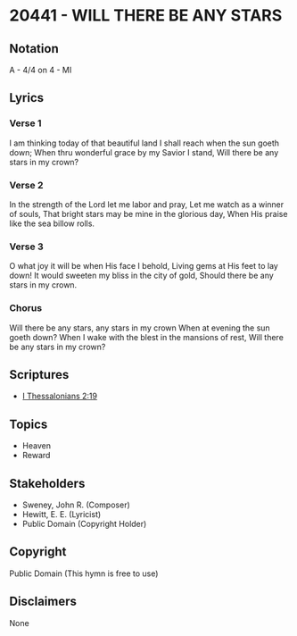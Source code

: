 # 20441 - WILL THERE BE ANY STARS

## Notation

A - 4/4 on 4 - MI

## Lyrics

### Verse 1

I am thinking today of that beautiful land I shall reach when the sun goeth down; When thru wonderful grace by my Savior I stand, Will there be any stars in my crown?

### Verse 2

In the strength of the Lord let me labor and pray, Let me watch as a winner of souls, That bright stars may be mine in the glorious day, When His praise like the sea billow rolls.

### Verse 3

O what joy it will be when His face I behold, Living gems at His feet to lay down! It would sweeten my bliss in the city of gold, Should there be any stars in my crown.

### Chorus

Will there be any stars, any stars in my crown When at evening the sun goeth down? When I wake with the blest in the mansions of rest, Will there be any stars in my crown?


## Scriptures

- [I Thessalonians 2:19](https://www.biblegateway.com/passage/?search=I%20Thessalonians%202%3A19)

## Topics

- Heaven
- Reward

## Stakeholders

- Sweney, John R. (Composer)
- Hewitt, E. E. (Lyricist)
- Public Domain (Copyright Holder)

## Copyright

Public Domain
(This hymn is free to use)

## Disclaimers

None

